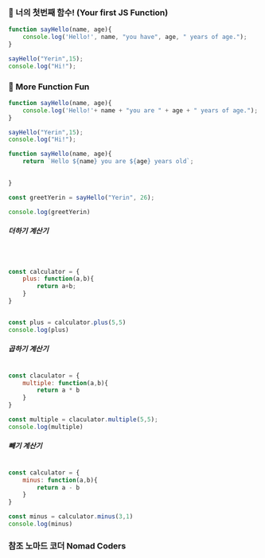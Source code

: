 
### 📖 너의 첫번째 함수! (Your first JS Function)

``` javascript
function sayHello(name, age){
    console.log('Hello!', name, "you have", age, " years of age.");
}

sayHello("Yerin",15);
console.log("Hi!");
```

### 📖 More Function Fun

``` javascript
function sayHello(name, age){
    console.log('Hello!'+ name + "you are " + age + " years of age.");
}

sayHello("Yerin",15);
console.log("Hi!");
```

``` javascript
function sayHello(name, age){
    return `Hello ${name} you are ${age} years old`;
    

}

const greetYerin = sayHello("Yerin", 26);

console.log(greetYerin)
```

##### 더하기 계산기

``` javascript



const calculator = {
    plus: function(a,b){
        return a+b;
    }
}


const plus = calculator.plus(5,5)
console.log(plus)


```

##### 곱하기 계산기

``` javascript

const claculator = {
    multiple: function(a,b){
        return a * b
    }
}

const multiple = claculator.multiple(5,5);
console.log(multiple)


```

##### 빼기 계산기

``` javascript

const calculator = {
    minus: function(a,b){
        return a - b
    }
}

const minus = calculator.minus(3,1)
console.log(minus)

```

### 참조 노마드 코더 Nomad Coders
